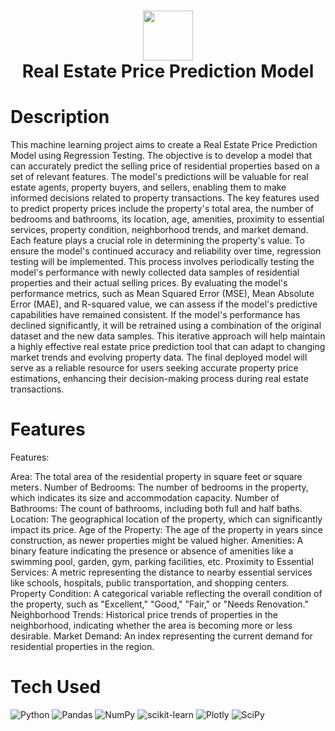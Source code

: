 <div align="center">
      <h1> <img src="Bcwyuwgriljskhwuf" width="80px"><br/>Real Estate Price Prediction Model </h1>
     </div>


# Description
This machine learning project aims to create a Real Estate Price Prediction Model using Regression Testing. The objective is to develop a model that can accurately predict the selling price of residential properties based on a set of relevant features. The model's predictions will be valuable for real estate agents, property buyers, and sellers, enabling them to make informed decisions related to property transactions.  The key features used to predict property prices include the property's total area, the number of bedrooms and bathrooms, its location, age, amenities, proximity to essential services, property condition, neighborhood trends, and market demand. Each feature plays a crucial role in determining the property's value.  To ensure the model's continued accuracy and reliability over time, regression testing will be implemented. This process involves periodically testing the model's performance with newly collected data samples of residential properties and their actual selling prices. By evaluating the model's performance metrics, such as Mean Squared Error (MSE), Mean Absolute Error (MAE), and R-squared value, we can assess if the model's predictive capabilities have remained consistent.  If the model's performance has declined significantly, it will be retrained using a combination of the original dataset and the new data samples. This iterative approach will help maintain a highly effective real estate price prediction tool that can adapt to changing market trends and evolving property data. The final deployed model will serve as a reliable resource for users seeking accurate property price estimations, enhancing their decision-making process during real estate transactions.

# Features
Features:

Area: The total area of the residential property in square feet or square meters.
Number of Bedrooms: The number of bedrooms in the property, which indicates its size and accommodation capacity.
Number of Bathrooms: The count of bathrooms, including both full and half baths.
Location: The geographical location of the property, which can significantly impact its price.
Age of the Property: The age of the property in years since construction, as newer properties might be valued higher.
Amenities: A binary feature indicating the presence or absence of amenities like a swimming pool, garden, gym, parking facilities, etc.
Proximity to Essential Services: A metric representing the distance to nearby essential services like schools, hospitals, public transportation, and shopping centers.
Property Condition: A categorical variable reflecting the overall condition of the property, such as "Excellent," "Good," "Fair," or "Needs Renovation."
Neighborhood Trends: Historical price trends of properties in the neighborhood, indicating whether the area is becoming more or less desirable.
Market Demand: An index representing the current demand for residential properties in the region.

# Tech Used
 ![Python](https://img.shields.io/badge/python-3670A0?style=for-the-badge&logo=python&logoColor=ffdd54) ![Pandas](https://img.shields.io/badge/pandas-%23150458.svg?style=for-the-badge&logo=pandas&logoColor=white) ![NumPy](https://img.shields.io/badge/numpy-%23013243.svg?style=for-the-badge&logo=numpy&logoColor=white) ![scikit-learn](https://img.shields.io/badge/scikit--learn-%23F7931E.svg?style=for-the-badge&logo=scikit-learn&logoColor=white) ![Plotly](https://img.shields.io/badge/Plotly-%233F4F75.svg?style=for-the-badge&logo=plotly&logoColor=white) ![SciPy](https://img.shields.io/badge/SciPy-%230C55A5.svg?style=for-the-badge&logo=scipy&logoColor=%white)
      

<!-- </> with 💛 by readMD (https://readmd.itsvg.in) -->
    
